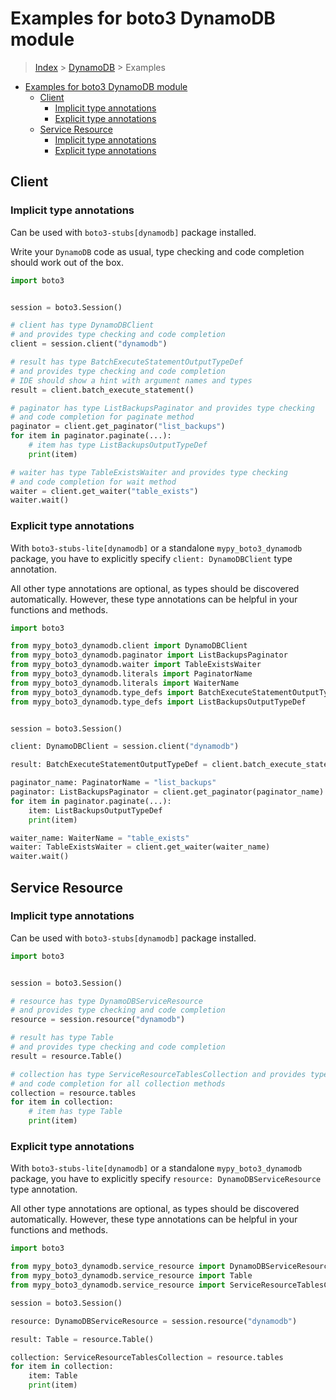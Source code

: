 <a id="examples-for-boto3-dynamodb-module"></a>

# Examples for boto3 DynamoDB module

> [Index](../README.md) > [DynamoDB](./README.md) > Examples

- [Examples for boto3 DynamoDB module](#examples-for-boto3-dynamodb-module)
  - [Client](#client)
    - [Implicit type annotations](#implicit-type-annotations)
    - [Explicit type annotations](#explicit-type-annotations)
  - [Service Resource](#service-resource)
    - [Implicit type annotations](#implicit-type-annotations)
    - [Explicit type annotations](#explicit-type-annotations)

<a id="client"></a>

## Client

<a id="implicit-type-annotations"></a>

### Implicit type annotations

Can be used with `boto3-stubs[dynamodb]` package installed.

Write your `DynamoDB` code as usual, type checking and code completion should
work out of the box.

```python
import boto3


session = boto3.Session()

# client has type DynamoDBClient
# and provides type checking and code completion
client = session.client("dynamodb")

# result has type BatchExecuteStatementOutputTypeDef
# and provides type checking and code completion
# IDE should show a hint with argument names and types
result = client.batch_execute_statement()

# paginator has type ListBackupsPaginator and provides type checking
# and code completion for paginate method
paginator = client.get_paginator("list_backups")
for item in paginator.paginate(...):
    # item has type ListBackupsOutputTypeDef
    print(item)

# waiter has type TableExistsWaiter and provides type checking
# and code completion for wait method
waiter = client.get_waiter("table_exists")
waiter.wait()
```

<a id="explicit-type-annotations"></a>

### Explicit type annotations

With `boto3-stubs-lite[dynamodb]` or a standalone `mypy_boto3_dynamodb`
package, you have to explicitly specify `client: DynamoDBClient` type
annotation.

All other type annotations are optional, as types should be discovered
automatically. However, these type annotations can be helpful in your functions
and methods.

```python
import boto3

from mypy_boto3_dynamodb.client import DynamoDBClient
from mypy_boto3_dynamodb.paginator import ListBackupsPaginator
from mypy_boto3_dynamodb.waiter import TableExistsWaiter
from mypy_boto3_dynamodb.literals import PaginatorName
from mypy_boto3_dynamodb.literals import WaiterName
from mypy_boto3_dynamodb.type_defs import BatchExecuteStatementOutputTypeDef
from mypy_boto3_dynamodb.type_defs import ListBackupsOutputTypeDef


session = boto3.Session()

client: DynamoDBClient = session.client("dynamodb")

result: BatchExecuteStatementOutputTypeDef = client.batch_execute_statement()

paginator_name: PaginatorName = "list_backups"
paginator: ListBackupsPaginator = client.get_paginator(paginator_name)
for item in paginator.paginate(...):
    item: ListBackupsOutputTypeDef
    print(item)

waiter_name: WaiterName = "table_exists"
waiter: TableExistsWaiter = client.get_waiter(waiter_name)
waiter.wait()
```

<a id="service-resource"></a>

## Service Resource

<a id="implicit-type-annotations"></a>

### Implicit type annotations

Can be used with `boto3-stubs[dynamodb]` package installed.

```python
import boto3


session = boto3.Session()

# resource has type DynamoDBServiceResource
# and provides type checking and code completion
resource = session.resource("dynamodb")

# result has type Table
# and provides type checking and code completion
result = resource.Table()

# collection has type ServiceResourceTablesCollection and provides type checking
# and code completion for all collection methods
collection = resource.tables
for item in collection:
    # item has type Table
    print(item)
```

<a id="explicit-type-annotations"></a>

### Explicit type annotations

With `boto3-stubs-lite[dynamodb]` or a standalone `mypy_boto3_dynamodb`
package, you have to explicitly specify `resource: DynamoDBServiceResource`
type annotation.

All other type annotations are optional, as types should be discovered
automatically. However, these type annotations can be helpful in your functions
and methods.

```python
import boto3

from mypy_boto3_dynamodb.service_resource import DynamoDBServiceResource
from mypy_boto3_dynamodb.service_resource import Table
from mypy_boto3_dynamodb.service_resource import ServiceResourceTablesCollection, Table

session = boto3.Session()

resource: DynamoDBServiceResource = session.resource("dynamodb")

result: Table = resource.Table()

collection: ServiceResourceTablesCollection = resource.tables
for item in collection:
    item: Table
    print(item)
```

